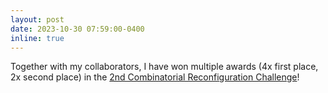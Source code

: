```yaml
---
layout: post
date: 2023-10-30 07:59:00-0400
inline: true
---
```


Together with my collaborators, I have won multiple awards (4x first place, 2x second place) in the <a href="https://core-challenge.github.io/2023">2nd Combinatorial Reconfiguration Challenge</a>!